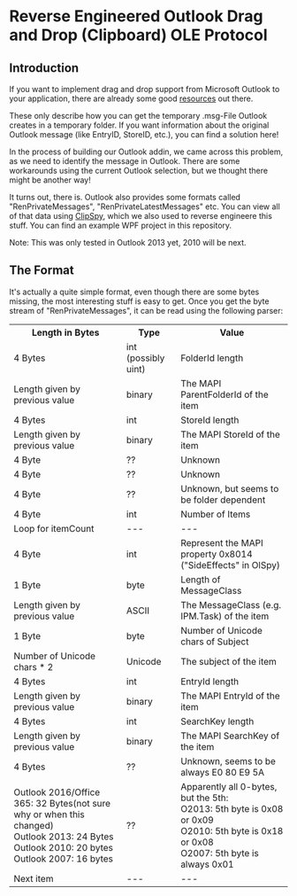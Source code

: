 Reverse Engineered Outlook Drag and Drop (Clipboard) OLE Protocol
===================

Introduction
-------------------

If you want to implement drag and drop support from Microsoft Outlook to your application, there are already some good [resources](http://www.codeproject.com/Articles/28209/Outlook-Drag-and-Drop-in-C) out there.

These only describe how you can get the temporary .msg-File Outlook creates in a temporary folder. If you want information about the original Outlook message (like EntryID, StoreID, etc.), you can find a solution here!

In the process of building our Outlook addin, we came across this problem, as we need to identify the message in Outlook. There are some workarounds using the current Outlook selection, but we thought there might be another way!

It turns out, there is. Outlook also provides some formats called "RenPrivateMessages", "RenPrivateLatestMessages" etc. You can view all of that data using [ClipSpy](http://www.codeproject.com/Articles/168/ClipSpy), which we also used to reverse engineere this stuff. You can find an example WPF project in this repository.

Note: This was only tested in Outlook 2013 yet, 2010 will be next.

The Format
------------------

It's actually a quite simple format, even though there are some bytes missing, the most interesting stuff is easy to get.
Once you get the byte stream of "RenPrivateMessages", it can be read using the following parser:

<table>
  <tr>
    <th>Length in Bytes</th><th>Type</th><th>Value</th>
  </tr>
  <tr>
    <td>4 Bytes</td><td>int (possibly uint)</td><td>FolderId length</td>
  </tr>
  <tr>
    <td>Length given by previous value</td><td>binary</td><td>The MAPI ParentFolderId of the item</td>
  </tr>
  <tr>
    <td>4 Bytes</td><td>int</td><td>StoreId length</td>
  </tr>
  <tr>
    <td>Length given by previous value</td><td>binary</td><td>The MAPI StoreId of the item</td>
  </tr>
  <tr>
    <td>4 Byte</td><td>??</td><td>Unknown</td>
  </tr>
  <tr>
    <td>4 Byte</td><td>??</td><td>Unknown</td>
  </tr>
  <tr>
    <td>4 Byte</td><td>??</td><td>Unknown, but seems to be folder dependent</td>
  </tr>
  <tr>
    <td>4 Byte</td><td>int</td><td>Number of Items</td>
  </tr>
  <tr>
    <td>Loop for itemCount</td><td>---</td><td>---</td>
  </tr>
  <tr>
    <td>4 Byte</td><td>int</td><td>Represent the MAPI property 0x8014 ("SideEffects" in OlSpy)</td>
  </tr>
  <tr>
    <td>1 Byte</td><td>byte</td><td>Length of MessageClass</td>
  </tr>
  <tr>
    <td>Length given by previous value</td><td>ASCII</td><td>The MessageClass (e.g. IPM.Task) of the item</td>
  </tr>
  <tr>
    <td>1 Byte</td><td>byte</td><td>Number of Unicode chars of Subject</td>
  </tr>
  <tr>
    <td>Number of Unicode chars * 2</td><td>Unicode</td><td>The subject of the item</td>
  </tr>
  <tr>
    <td>4 Bytes</td><td>int</td><td>EntryId length</td>
  </tr>
  <tr>
    <td>Length given by previous value</td><td>binary</td><td>The MAPI EntryId of the item</td>
  </tr>
  <tr>
    <td>4 Bytes</td><td>int</td><td>SearchKey length</td>
  </tr>
  <tr>
   <td>Length given by previous value</td><td>binary</td><td>The MAPI SearchKey of the item</td>
  </tr>
  <tr>
    <td>4 Bytes</td><td>??</td><td>Unknown, seems to be always E0 80 E9 5A</td>
  </tr>
  <tr>
    <td>Outlook 2016/Office 365: 32 Bytes(not sure why or when this changed)<br />Outlook 2013: 24 Bytes<br />Outlook 2010: 20 bytes<br />Outlook 2007: 16 bytes</td>
    <td>??</td>
    <td>Apparently all 0-bytes, but the 5th:<br />O2013: 5th byte is 0x08 or 0x09<br />O2010: 5th byte is 0x18 or 0x08<br />O2007: 5th byte is always 0x01</td>
  </tr>
  <tr>
    <td>Next item </td><td>---</td><td>---</td>
  </tr>
</table>
